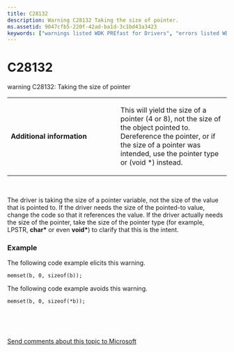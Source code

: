 ```yaml
---
title: C28132
description: Warning C28132 Taking the size of pointer.
ms.assetid: 9047cfb5-220f-42ad-ba1d-3c1bd43a3423
keywords: ["warnings listed WDK PREfast for Drivers", "errors listed WDK PREfast for Drivers"]
---
```


# C28132


warning C28132: Taking the size of pointer

<table>
<colgroup>
<col width="50%" />
<col width="50%" />
</colgroup>
<tbody>
<tr class="odd">
<td align="left"><p><strong>Additional information</strong></p></td>
<td align="left"><p>This will yield the size of a pointer (4 or 8), not the size of the object pointed to. Dereference the pointer, or if the size of a pointer was intended, use the pointer type or (void *) instead.</p></td>
</tr>
</tbody>
</table>

 

The driver is taking the size of a pointer variable, not the size of the value that is pointed to. If the driver needs the size of the pointed-to value, change the code so that it references the value. If the driver actually needs the size of the pointer, take the size of the pointer type (for example, LPSTR, **char\*** or even **void\***) to clarify that this is the intent.

### <span id="example"></span><span id="EXAMPLE"></span>Example

The following code example elicits this warning.

```
memset(b, 0, sizeof(b));
```

The following code example avoids this warning.

```
memset(b, 0, sizeof(*b));
```

 

 

[Send comments about this topic to Microsoft](mailto:wsddocfb@microsoft.com?subject=Documentation%20feedback%20[devtest\devtest]:%20C28132%20%20RELEASE:%20%2811/17/2016%29&body=%0A%0APRIVACY%20STATEMENT%0A%0AWe%20use%20your%20feedback%20to%20improve%20the%20documentation.%20We%20don't%20use%20your%20email%20address%20for%20any%20other%20purpose,%20and%20we'll%20remove%20your%20email%20address%20from%20our%20system%20after%20the%20issue%20that%20you're%20reporting%20is%20fixed.%20While%20we're%20working%20to%20fix%20this%20issue,%20we%20might%20send%20you%20an%20email%20message%20to%20ask%20for%20more%20info.%20Later,%20we%20might%20also%20send%20you%20an%20email%20message%20to%20let%20you%20know%20that%20we've%20addressed%20your%20feedback.%0A%0AFor%20more%20info%20about%20Microsoft's%20privacy%20policy,%20see%20http://privacy.microsoft.com/default.aspx. "Send comments about this topic to Microsoft")




